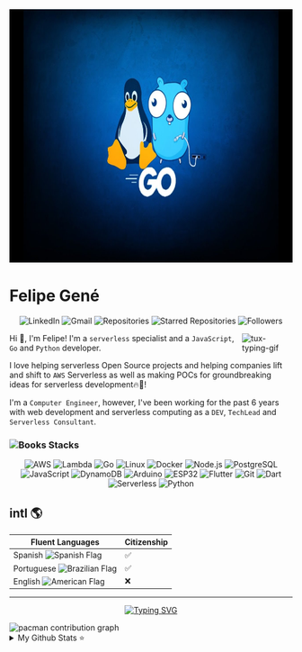 <img width="100%" height="450px" src="/bg2.jpg" style="object-position:center 50%">

# Felipe Gené

<!-- Contact Badges -->
<p align="center">
  <!-- LinkedIn Badge -->
  <a href="https://www.linkedin.com/in/felipe-gené-de-faria-563078186" style="text-decoration: none;">
    <img alt="LinkedIn" title="Connect with me on LinkedIn" 
         src="https://custom-icon-badges.demolab.com/badge/-LinkedIn-282A36?style=for-the-badge&logo=linkedin&logoColor=white&labelColor=634781" 
         style="height: 27px;" /></a>

  <!-- Gmail Badge -->
  <a href="mailto:felipegenef@gmail.com" style="text-decoration: none;">
    <img alt="Gmail" title="Send me an email" 
         src="https://custom-icon-badges.demolab.com/badge/-Gmail-282A36?style=for-the-badge&logo=gmail&logoColor=white&labelColor=634781" 
         style="height: 27px;" /></a>

  <!-- GitHub Repositories Badge -->
  <a href="https://github.com/felipegenef?tab=repositories" style="text-decoration: none;">
    <img alt="Repositories" title="See my repositories on GitHub" 
         src="https://custom-icon-badges.demolab.com/badge/-Repositories-282A36?style=for-the-badge&logo=repo&logoColor=white&labelColor=634781" 
         style="height: 27px;" /></a>

 <!-- Starred Repositories Badge -->
  <a href="https://github.com/felipegenef?tab=stars" style="text-decoration: none;">
    <img alt="Starred Repositories" title="Repositories I've Starred" 
         src="https://custom-icon-badges.demolab.com/badge/-Starred%20Repos-282A36?style=for-the-badge&logo=star&logoColor=white&labelColor=634781" 
         style="height: 27px;" /></a>
         
  <!-- GitHub Followers Badge -->
<a href="https://github.com/felipegenef?tab=followers" style="text-decoration: none;">
  <img alt="Followers" title="My Followers on GitHub" 
       src="https://img.shields.io/github/followers/felipegenef?style=for-the-badge&color=634781&labelColor=282A36&logo=github&logoColor=white&cacheSeconds=1" 
       style="height: 27px;" /></a>
</p>

<!-- GitHub Logo -->

<img align="right" alt="tux-typing-gif" src="https://external-content.duckduckgo.com/iu/?u=https%3A%2F%2Fmedia.tenor.com%2FdHk-LfzHrtwAAAAj%2Flinux-computer.gif&f=1&nofb=1&ipt=7c3ad5bd59f54e8a996347ae2cf673f43853d1d1e827c1ddbe9f08041c20c378" width="90px" />


Hi 👋, I'm Felipe! I'm a `serverless` specialist and a `JavaScript`, `Go` and `Python` developer.

I love helping serverless Open Source projects and helping companies lift and shift to `AWS` Serverless as well as making POCs for groundbreaking ideas for serverless development🔥🚀!

I'm a `Computer Engineer`, however, I've been working for the past 6 years with web development and serverless computing as a `DEV`, `TechLead` and `Serverless Consultant`.


<h3><img src="https://raw.githubusercontent.com/Tarikul-Islam-Anik/Telegram-Animated-Emojis/main/Objects/Books.webp" alt="Books" width="30" height="30" /> Stacks </h3>

<div align="center">
  <img alt="AWS" src="https://img.shields.io/badge/AWS-232F3E?style=for-the-badge&logo=amazonaws&logoColor=white" />
  <img alt="Lambda" src="https://img.shields.io/badge/AWS_Lambda-FF9900?style=for-the-badge&logo=awslambda&logoColor=white" />



  <img alt="Go" src="https://img.shields.io/badge/Go-00ADD8?style=for-the-badge&logo=go&logoColor=white" />
  <img alt="Linux" src="https://img.shields.io/badge/Linux-FCC624?style=for-the-badge&logo=linux&logoColor=black" />
  <img alt="Docker" src="https://img.shields.io/badge/Docker-2496ED?style=for-the-badge&logo=docker&logoColor=white" />
  <img alt="Node.js" src="https://img.shields.io/badge/Node.js-339933?style=for-the-badge&logo=nodedotjs&logoColor=white" />
  <img alt="PostgreSQL" src="https://img.shields.io/badge/PostgreSQL-336791?style=for-the-badge&logo=postgresql&logoColor=white" />
  <img alt="JavaScript" src="https://img.shields.io/badge/JavaScript-F7DF1E?style=for-the-badge&logo=javascript&logoColor=black" />
  <img alt="DynamoDB" src="https://img.shields.io/badge/DynamoDB-4053D6?style=for-the-badge&logo=amazondynamodb&logoColor=white" />
  <img alt="Arduino" src="https://img.shields.io/badge/Arduino-00979D?style=for-the-badge&logo=arduino&logoColor=white" />
  <img alt="ESP32" src="https://img.shields.io/badge/ESP32-2C3E50?style=for-the-badge&logo=espressif&logoColor=white" />
  <img alt="Flutter" src="https://img.shields.io/badge/Flutter-02569B?style=for-the-badge&logo=flutter&logoColor=white" />
  <img alt="Git" src="https://img.shields.io/badge/Git-F05032?style=for-the-badge&logo=git&logoColor=white" />
  <img alt="Dart" src="https://img.shields.io/badge/Dart-0175C2?style=for-the-badge&logo=dart&logoColor=white" />
  <img alt="Serverless" src="https://img.shields.io/badge/Serverless-999999?style=for-the-badge&logo=serverless&logoColor=white" />
  <img alt="Python" src="https://img.shields.io/badge/Python-3776AB?style=for-the-badge&logo=python&logoColor=white" />
</div>


## intl 🌎
| Fluent Languages | Citizenship |
| ----------------- | ----------- |
| Spanish <img alt="Spanish Flag" width="20px" height="20px" src="https://upload.wikimedia.org/wikipedia/commons/8/89/Bandera_de_Espa%C3%B1a.svg"/>  | ✅ |
| Portuguese <img alt="Brazilian Flag" width="20px" height="20px" src="https://upload.wikimedia.org/wikipedia/en/0/05/Flag_of_Brazil.svg"/> | ✅ | 
| English <img alt="American Flag" width="20px" height="20px" src="https://upload.wikimedia.org/wikipedia/commons/thumb/7/71/Flag_of_the_United_States_%28Web_Colors%29.svg/500px-Flag_of_the_United_States_%28Web_Colors%29.svg.png"/>  |   ❌          |
---

<p align="center">
  <a href="https://git.io/typing-svg">
    <img 
      src="https://readme-typing-svg.demolab.com?font=Fira+Code&pause=1000&color=F1F2ED&width=500&center=true&vCenter=true&size=17&lines=Open+Source+Contributor;Serverless+Lifestyle;" 
      alt="Typing SVG" 
    />
  </a>
</p>
<picture>
  <source media="(prefers-color-scheme: dark)" srcset="https://raw.githubusercontent.com/Francine02/Francine02/output/pacman-contribution-graph-dark.svg">
  <source media="(prefers-color-scheme: light)" srcset="https://raw.githubusercontent.com/Francine02/Francine02/output/pacman-contribution-graph.svg">
  <img alt="pacman contribution graph" src="https://raw.githubusercontent.com/Francine02/Francine02/output/pacman-contribution-graph.svg">
</picture>
<details>
  <summary>My Github Stats ⭐</summary>
  <br>
<div align="center" style="display: flex; flex-wrap: wrap; justify-content: center;">
  <!-- GitHub Stats Cards -->
  <img height="140em" src="https://github-readme-stats-git-master-felipegenefs-projects.vercel.app/api/top-langs/?username=felipegenef&layout=compact&theme=github_dark&count_private=true" />
  <img height="140em" src="https://github-readme-stats-git-master-felipegenefs-projects.vercel.app/api?username=felipegenef&show_icons=true&theme=github_dark&count_private=true&hide=issues">
</div>
  
</details>
